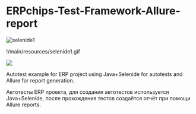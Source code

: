 # ERPchips-Test-Framework-Allure-report

![selenide1](https://user-images.githubusercontent.com/40362180/214850904-af93337c-d9f6-47c4-9a20-bd5ac6098323.gif)

!/main/resources/selenide1.gif

<img src='./main/resources/selenide1.gif'>



Autotest example for ERP project using Java+Selenide for autotests and Allure for report generation.

Автотесты ERP проекта, для создания автотестов используется Java+Selenide, после прохождения тестов создаётся отчёт при помощи Allure reports.
